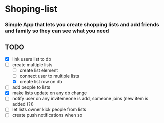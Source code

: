 # Shoping-list
### Simple App that lets you create shopping lists and add friends and family so they can see what you need 

## TODO
- [x] link users list to db
- [ ] create multiple lists
  - [ ] create list element 
  - [ ] connect user to multiple lists 
  - [x] create list row on db
- [ ] add people to lists
- [x] make lists update on any db change
- [ ] notify user on any invitemeone is add, someone joins (new item is added (?)) 
- [ ] let lists owner kick people from lists
- [ ] create push notifications when so